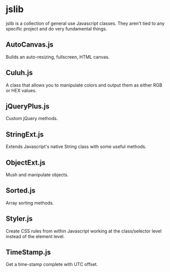 # jslib
jslib is a collection of general use Javascript classes.
They aren't tied to any specific project and do very fundamental things.

## AutoCanvas.js
Builds an auto-resizing, fullscreen, HTML canvas.

## Culuh.js
A class that allows you to manipulate colors and output them as either RGB or HEX values.

## jQueryPlus.js
Custom jQuery methods.

## StringExt.js
Extends Javascript's native String class with some useful methods.

## ObjectExt.js
Mush and manipulate objects.

## Sorted.js
Array sorting methods.

## Styler.js
Create CSS rules from within Javascript working at the class/selector level instead of the element level.

## TimeStamp.js
Get a time-stamp complete with UTC offset.